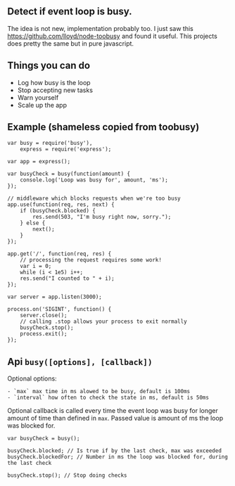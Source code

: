 ## Detect if event loop is busy.

The idea is not new, implementation probably too. I just saw this https://github.com/lloyd/node-toobusy and found it useful. This projects does pretty the same but in pure javascript.

## Things you can do

- Log how busy is the loop
- Stop accepting new tasks
- Warn yourself
- Scale up the app

## Example (shameless copied from toobusy)

    var busy = require('busy'),
        express = require('express');

    var app = express();

    var busyCheck = busy(function(amount) {
        console.log('Loop was busy for', amount, 'ms');
    });

    // middleware which blocks requests when we're too busy
    app.use(function(req, res, next) {
        if (busyCheck.blocked) {
            res.send(503, "I'm busy right now, sorry.");
        } else {
            next();
        }
    });

    app.get('/', function(req, res) {
        // processing the request requires some work!
        var i = 0;
        while (i < 1e5) i++;
        res.send("I counted to " + i);
    });

    var server = app.listen(3000);

    process.on('SIGINT', function() {
        server.close();
        // calling .stop allows your process to exit normally
        busyCheck.stop();
        process.exit();
    });

## Api `busy([options], [callback])`

Optional options:

    - `max` max time in ms alowed to be busy, default is 100ms
    - `interval` how often to check the state in ms, default is 50ms

Optional callback is called every time the event loop was busy for longer amount of time than defined in `max`. Passed value is amount of ms the loop was blocked for.


    var busyCheck = busy();

    busyCheck.blocked; // Is true if by the last check, max was exceeded
    busyCheck.blockedFor; // Number in ms the loop was blocked for, during the last check

    busyCheck.stop(); // Stop doing checks
